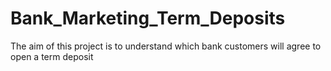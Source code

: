 # Bank_Marketing_Term_Deposits
The aim of this project is to understand which bank customers will agree to open a term deposit
